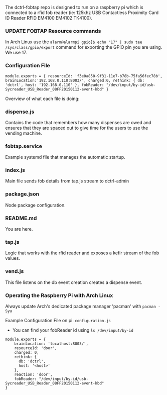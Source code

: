The dctrl-fobtap repo is designed to run on a raspberry pi which is connected to a rfid fob reader
(ie: 125khz USB Contactless Proximity Card ID Reader RFID EM4100 EM4102 TK4100).

### UPDATE FOBTAP Resource commands

In Arch Linux use the `alarm@alarmpi gpio]$ echo "17" | sudo tee /sys/class/gpio/export` command for exporting the GPIO pin you are using. We use 17.

### Configuration File
`module.exports = {
        resourceId: 'f3e0a850-9f31-11e7-b78b-75fa56fec78b',
        brainLocation:'192.168.0.110:8003/',
        charged:0,
        rethink: {
                db: 'dctrl',
                host: '192.168.0.110'
        },
        fobReader: "/dev/input/by-id/usb-Sycreader_USB_Reader_08FF20150112-event-kbd"
}`




Overview of what each file is doing:

### dispense.js
Contains the code that remembers how many dispenses are owed and ensures that they are spaced out to give time for the users to use the vending machine.

### fobtap.service
Example systemd file that manages the automatic startup.

### index.js
Main file sends fob details from tap.js stream to dctrl-admin

### package.json
Node package configuration.

### README.md
You are here.

### tap.js
Logic that works with the rfid reader and exposes a kefir stream of the fob values.

### vend.js
This file listens on the db event creation creates a dispense event.

### Operating the Raspberry Pi with Arch Linux
Always update Arch's dedicated package manager 'pacman' with
`pacman -Syu`


Example Configuration File on pi: `configuration.js`
- You can find your fobReader id using `ls /dev/input/by-id`

```
module.exports = {
    brainLocation: 'localhost:8003/',
    resourceId: 'door',
    charged: 0,
    rethink: {
      db: 'dctrl',
      host: '<host>'
    },
    reaction: 'door',
    fobReader: "/dev/input/by-id/usb-Sycreader_USB_Reader_08FF20150112-event-kbd"
}
```
